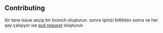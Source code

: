 

## Contributing

bir tane issue seçip bir branch oluşturun. sonra işinizi bittikten sonra ve her şey çalışıyor ise <a href="https://docs.github.com/en/pull-requests/collaborating-with-pull-requests/proposing-changes-to-your-work-with-pull-requests/about-pull-requests">pull request</a> oluşturun

